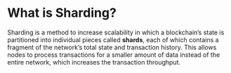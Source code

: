# What is Sharding?

Sharding is a method to increase scalability in which a blockchain’s state is partitioned into individual pieces called **shards**, each of which contains a fragment of the network’s total state and transaction history. This allows nodes to process transactions for a smaller amount of data instead of the entire network, which increases the transaction throughput.
